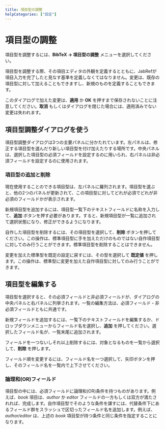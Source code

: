 ```yaml
---
title: 項目型の調整
helpCategories: ["設定"]
---
```


# 項目型の調整

項目型を調整するには、**BibTeX → 項目型の調整** メニューを選択してください。

項目型を調整する際、その項目エディタの外観を定義するとともに、JabRefが項目入力を完了したと見なす基準を定義しなくてはなりません。変更は、既存の項目型に対して加えることもできますし、新規のものを定義することもできます。

このダイアログで加えた変更は、**適用** か **OK** を押すまで保存されないことに注意してください。**取消** もしくはダイアログを閉じた場合には、適用済みでない変更は失われます。

## 項目型調整ダイアログを使う

項目型調整ダイアログは3つの主要パネルに分かたれています。左パネルは、修正する項目型を選んだり新しい項目型を付け加えたりする場所です。中央パネルは、選択した項目型の必須フィールドを設定するのに用いられ、右パネルは非必須フィールドを設定するのに使用されます。

### 項目型の追加と削除

現在使用することのできる項目型は、左パネルに羅列されます。項目型を選ぶと、他の2つのパネルが更新されて、この項目型に対してどれが必須でどれが非必須のフィールドかが表示されます。

新規項目型を追加するには、項目型一覧下のテキストフィールドに名称を入力して、**追加** ボタンを押す必要があります。すると、新規項目型が一覧に追加されて選択状態になり、修正ができるようになります。

自作した項目型を削除するには、その項目型を選択して、**削除** ボタンを押してください。この操作は、標準項目型に手を加えただけのものではない自作項目型に対してのみ行うことができます。標準項目型を削除することはできません。

変更を加えた標準型を既定の設定に戻すには、その型を選択して **既定値** を押します。この操作は、標準型に変更を加えた自作項目型に対してのみ行うことができます。

## 項目型を編集する

項目型を選択すると、その必須フィールドと非必須フィールドが、ダイアログの中央パネルと右パネルに列挙されます。一覧の編集方法は、必須フィールド・非必須フィールドともに共通です。

新規フィールドを追加するには、一覧下のテキストフィールドを編集するか、ドロップダウンメニューからフィールド名を選択し、**追加** を押してください。選択したフィールド名が、一覧末尾に追加されます。

フィールドを一つないしそれ以上削除するには、対象となるものを一覧から選択して、**削除** を押します。

フィールド順を変更するには、フィールド名を一つ選択して、矢印ボタンを押し、そのフィールド名を一覧内で上下させてください。

### 論理和(OR)フィールド

項目型の中には、必須フィールドに論理和(OR)条件を持つものがあります。例えば、*book* 項目は、*author* か *editor* フィールドの一方もしくは双方が満たされれば、完成します。自作項目型でそのような条件を課すには、代替条件下にあるフィールド群をスラッシュで区切ったフィールド名を追加します。例えば、*author/editor* は、上述の *book* 項目型が持つ条件と同じ条件を指定することになります。
